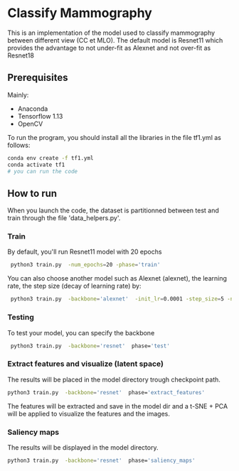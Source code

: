 # Classify Mammography

This is an implementation of the model used to classify mammography between different view (CC et MLO). The default model is Resnet11 which provides the advantage to not under-fit as Alexnet and not over-fit as Resnet18

## Prerequisites

Mainly:

- Anaconda
- Tensorflow 1.13
- OpenCV

To run the program, you should install all the libraries in the file tf1.yml as follows:

```bash
conda env create -f tf1.yml
conda activate tf1
# you can run the code
```

## How to run

When you launch the code, the dataset is partitionned between test and train through the file 'data_helpers.py'. 

### Train

By default, you'll run Resnet11 model with 20 epochs

```bash
 python3 train.py  -num_epochs=20 -phase='train'
```

You can also choose another model such as Alexnet (alexnet), the learning rate, the step size (decay of learning rate) by:

```bash
 python3 train.py  -backbone='alexnet'  -init_lr=0.0001 -step_size=5 -nums_epochs=20 -phase='train'
```

### Testing

To test your model, you can specify the backbone

```bash
 python3 train.py  -backbone='resnet'  phase='test'
```

### Extract features and visualize (latent space)

The results will be placed in the model directory trough checkpoint path.

```bash
python3 train.py  -backbone='resnet'  phase='extract_features'
```

The features will be extracted and save in the model dir and a t-SNE + PCA will be applied to visualize the features and the images.

### Saliency maps

The results will be displayed in the model directory.

```bash
python3 train.py  -backbone='resnet'  phase='saliency_maps'
```

